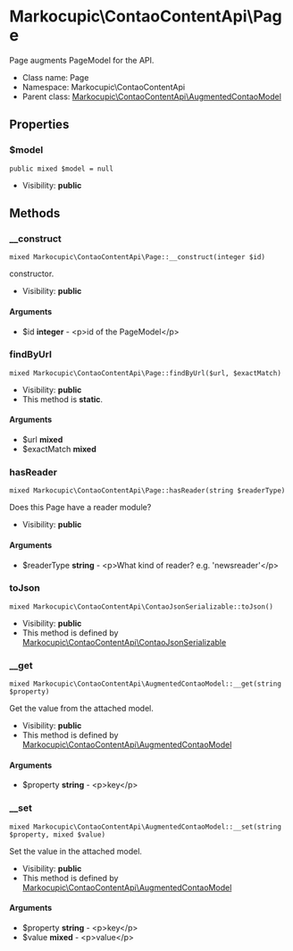Markocupic\ContaoContentApi\Page
===============

Page augments PageModel for the API.




* Class name: Page
* Namespace: Markocupic\ContaoContentApi
* Parent class: [Markocupic\ContaoContentApi\AugmentedContaoModel](DieSchittigs-ContaoContentApiBundle-AugmentedContaoModel.md)





Properties
----------


### $model

    public mixed $model = null





* Visibility: **public**


Methods
-------


### __construct

    mixed Markocupic\ContaoContentApi\Page::__construct(integer $id)

constructor.



* Visibility: **public**


#### Arguments
* $id **integer** - &lt;p&gt;id of the PageModel&lt;/p&gt;



### findByUrl

    mixed Markocupic\ContaoContentApi\Page::findByUrl($url, $exactMatch)





* Visibility: **public**
* This method is **static**.


#### Arguments
* $url **mixed**
* $exactMatch **mixed**



### hasReader

    mixed Markocupic\ContaoContentApi\Page::hasReader(string $readerType)

Does this Page have a reader module?



* Visibility: **public**


#### Arguments
* $readerType **string** - &lt;p&gt;What kind of reader? e.g. &#039;newsreader&#039;&lt;/p&gt;



### toJson

    mixed Markocupic\ContaoContentApi\ContaoJsonSerializable::toJson()





* Visibility: **public**
* This method is defined by [Markocupic\ContaoContentApi\ContaoJsonSerializable](DieSchittigs-ContaoContentApiBundle-ContaoJsonSerializable.md)




### __get

    mixed Markocupic\ContaoContentApi\AugmentedContaoModel::__get(string $property)

Get the value from the attached model.



* Visibility: **public**
* This method is defined by [Markocupic\ContaoContentApi\AugmentedContaoModel](DieSchittigs-ContaoContentApiBundle-AugmentedContaoModel.md)


#### Arguments
* $property **string** - &lt;p&gt;key&lt;/p&gt;



### __set

    mixed Markocupic\ContaoContentApi\AugmentedContaoModel::__set(string $property, mixed $value)

Set the value in the attached model.



* Visibility: **public**
* This method is defined by [Markocupic\ContaoContentApi\AugmentedContaoModel](DieSchittigs-ContaoContentApiBundle-AugmentedContaoModel.md)


#### Arguments
* $property **string** - &lt;p&gt;key&lt;/p&gt;
* $value **mixed** - &lt;p&gt;value&lt;/p&gt;


